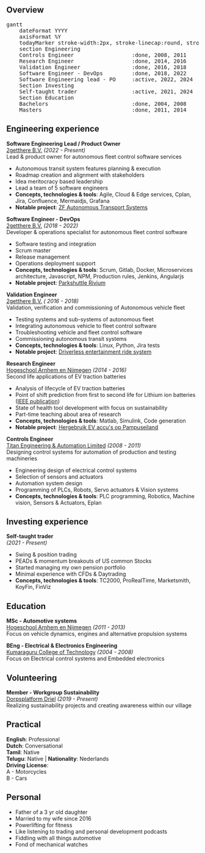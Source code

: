 ## Overview
<pre class="mermaid">
gantt
    dateFormat YYYY
    axisFormat %Y
    todayMarker stroke-width:2px, stroke-linecap:round, stroke-dasharray:10, stroke:black, opacity:0.3
    section Engineering
    Controls Engineer                  :done, 2008, 2011
    Research Engineer                  :done, 2014, 2016
    Validation Engineer                :done, 2016, 2018
    Software Engineer - DevOps         :done, 2018, 2022
    Software Engineering lead - PO     :active, 2022, 2024
    Section Investing
    Self-taught trader                 :active, 2021, 2024
    Section Education
    Bachelors                          :done, 2004, 2008
    Masters                            :done, 2011, 2014
</pre>

## Engineering experience

**Software Engineering Lead / Product Owner**  <br>
[2getthere B.V.](https://www.2getthere.eu//) _(2022 - Present)_ <br>
Lead & product owner for autonomous fleet control software services
- Autonomous transit system features planning & execution
- Roadmap creation and alignment with stakeholders
- Idea meritocracy based leadership
- Lead a team of 5 software engineers
- **Concepts, technologies & tools**: Agile, Cloud & Edge services, Cplan, Jira, Confluence, Mermaidjs, Grafana
- **Notable project**: [ZF Autonomous Transport Systems](https://www.zf.com/site/ats/en/ats.html)

**Software Engineer - DevOps** <br>
[2getthere B.V.](https://www.2getthere.eu//) _(2018 - 2022)_ <br>
Developer & operations specialist for autonomous fleet control software
- Software testing and integration
- Scrum master
- Release management
- Operations deployment support
- **Concepts, technologies & tools**: Scrum, Gitlab, Docker, Microservices architecture, Javascript, NPM, Production rules, Jenkins, Angularjs
- **Notable project**: [Parkshuttle Rivium](https://www.transdev.nl/nl/onze-routes/vervoersgebieden/parkshuttle-rivium)

**Validation Engineer** <br>
[2getthere B.V.](https://www.2getthere.eu//) _( 2016 - 2018)_ <br>
Validation, verification and commissioning of Autonomous vehicle fleet
- Testing systems and sub-systems of autonomous fleet
- Integrating autonomous vehicle to fleet control software
- Troubleshooting vehicle and fleet control software
- Commissioning autonomous transit systems
- **Concepts, technologies & tools**: Linux, Python, Jira tests
- **Notable project**: [Driverless entertainment ride system](https://eu.usatoday.com/story/travel/experience/america/theme-parks/2017/03/10/universal-studios-skull-island-reign-kong-review/98966900/)

**Research Engineer** <br>
[Hogeschool Arnhem en Nijmegen](https://www.han.nl/onderzoek/lectoraten/lectoraat-han-automotive-research/) _(2014 - 2016)_ <br>
Second life applications of EV traction batteries
- Analysis of lifecycle of EV traction batteries
- Point of shift prediction from first to second life for Lithium ion batteries ([IEEE publication](https://ieeexplore.ieee.org/document/7352885))
- State of health tool development with focus on sustainability
- Part-time teaching about area of research
- **Concepts, technologies & tools**: Matlab, Simulink, Code generation
- **Notable project**: [Hergebruik EV accu's op Pampuseiland](https://www.deingenieur.nl/artikel/hergebruik-autobatterij-op-pampus)

**Controls Engineer** <br>
[Titan Engineering & Automation Limited](https://www.titanteal.com/) _(2008 - 2011)_ <br>
Designing control systems for automation of production and testing machineries
- Engineering design of electrical control systems
- Selection of sensors and actuators
- Automation system design
- Programming of PLCs, Robots, Servo actuators & Vision systems
- **Concepts, technologies & tools**: PLC programming, Robotics, Machine vision, Sensors & Actuators, Eplan

## Investing experience

**Self-taught trader** <br>
_(2021 - Present)_ <br>
- Swing & position trading 
- PEADs & momentum breakouts of US common Stocks
- Started managing my own pension portfolio
- Minimal experience with CFDs & Daytrading
- **Concepts, technologies & tools**: TC2000, ProRealTime, Marketsmith, KoyFin, FinViz

## Education

**MSc - Automotive systems** <br>
[Hogeschool Arnhem en Nijmegen](https://www.han.nl/) _(2011 - 2013)_ <br>
Focus on vehicle dynamics, engines and alternative propulsion systems

**BEng - Electrical & Electronics Engineering** <br>
[Kumaraguru College of Technology](https://www.kct.ac.in/) _(2004 - 2008)_ <br>
Focus on Electrical control systems and Embedded electronics

## Volunteering

**Member - Workgroup Sustainability** <br>
[Dorpsplatform Driel](https://www.samendriel.nl/category/duurzaam/) _(2019 - Present)_ <br>
Realizing sustainability projects and creating awareness within our village

## Practical

**English**: Professional <br> **Dutch**: Conversational <br> **Tamil**: Native <br> **Telugu**: Native | **Nationality**: Nederlands <br> **Driving License**: <br>A - Motorcycles <br> B - Cars

## Personal 
- Father of a 3 yr old daughter
- Married to my wife since 2016
- Powerlifting for fitness
- Like listening to trading and personal development podcasts 
- Fiddling with all things automotive
- Fond of mechanical watches

<!-- Import Mermaid --> 
<script type="module">
	import mermaid from 'https://cdn.jsdelivr.net/npm/mermaid@10/dist/mermaid.esm.min.mjs';
	mermaid.initialize({
		startOnLoad: true,
        theme: 'neutral'
	});
</script>

<!-- Import panzoom-uncomment to get a superb panzoom of the webpage 
<script src='https://unpkg.com/panzoom@9.4.0/dist/panzoom.min.js'></script>
    
<script>
var area = document.querySelector('.mermaid')
panzoom(area)
 </script>
--> 



